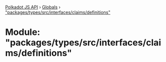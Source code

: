 [Polkadot JS API](../README.md) › [Globals](../globals.md) › ["packages/types/src/interfaces/claims/definitions"](_packages_types_src_interfaces_claims_definitions_.md)

# Module: "packages/types/src/interfaces/claims/definitions"


